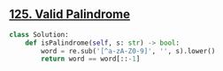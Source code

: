 ## [125. Valid Palindrome](https://github.com/quananhle/Python/tree/main/Software%20Engineering%20Practicing/Concepts/Array%20and%20String/Palindrome/125.%20Valid%20Palindrome)

```Python
class Solution:
    def isPalindrome(self, s: str) -> bool:
        word = re.sub('[^a-zA-Z0-9]', '', s).lower()
        return word == word[::-1]
```
